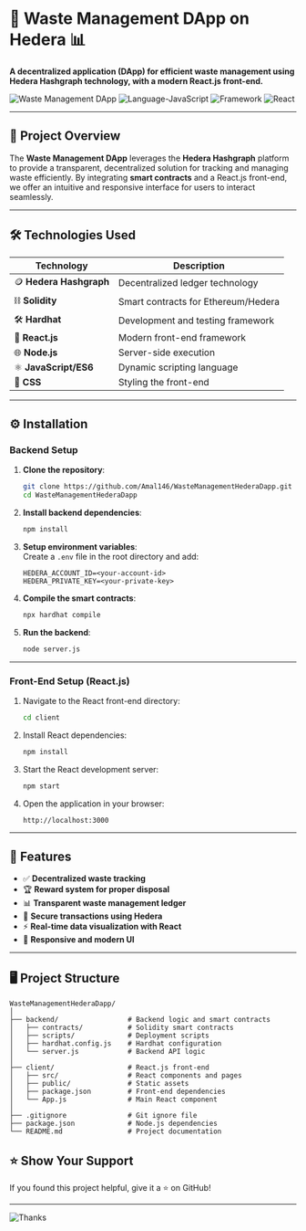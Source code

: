 # 🌱 Waste Management DApp on Hedera 📊

**A decentralized application (DApp) for efficient waste management using Hedera Hashgraph technology, with a modern React.js front-end.**

![Waste Management DApp](https://img.shields.io/badge/Blockchain-Hedera-2C3747?style=for-the-badge&logo=hashnode&logoColor=white)
![Language-JavaScript](https://img.shields.io/badge/Language-JavaScript-F7DF1E?style=for-the-badge&logo=javascript&logoColor=black)
![Framework](https://img.shields.io/badge/Framework-Hardhat-FF7A59?style=for-the-badge&logo=hardhat&logoColor=white)
![React](https://img.shields.io/badge/Frontend-React-61DAFB?style=for-the-badge&logo=react&logoColor=black)

---

## 🚀 **Project Overview**

The **Waste Management DApp** leverages the **Hedera Hashgraph** platform to provide a transparent, decentralized solution for tracking and managing waste efficiently. By integrating **smart contracts** and a React.js front-end, we offer an intuitive and responsive interface for users to interact seamlessly.

---

## 🛠️ **Technologies Used**

| **Technology**            | **Description**                     |
|---------------------------|------------------------------------|
| 🪙 **Hedera Hashgraph**   | Decentralized ledger technology    |
| ⛓️ **Solidity**           | Smart contracts for Ethereum/Hedera|
| 🛠️ **Hardhat**            | Development and testing framework  |
| 🚀 **React.js**           | Modern front-end framework         |
| 🌐 **Node.js**            | Server-side execution              |
| ⚛️ **JavaScript/ES6**     | Dynamic scripting language         |
| 🎨 **CSS**                | Styling the front-end              |

---

## ⚙️ **Installation**

### **Backend Setup**

1. **Clone the repository**:
   ```bash
   git clone https://github.com/Amal146/WasteManagementHederaDapp.git
   cd WasteManagementHederaDapp
   ```

2. **Install backend dependencies**:
   ```bash
   npm install
   ```

3. **Setup environment variables**:  
   Create a `.env` file in the root directory and add:
   ```plaintext
   HEDERA_ACCOUNT_ID=<your-account-id>
   HEDERA_PRIVATE_KEY=<your-private-key>
   ```

4. **Compile the smart contracts**:
   ```bash
   npx hardhat compile
   ```

5. **Run the backend**:
   ```bash
   node server.js
   ```

---

### **Front-End Setup (React.js)**

1. Navigate to the React front-end directory:
   ```bash
   cd client
   ```

2. Install React dependencies:
   ```bash
   npm install
   ```

3. Start the React development server:
   ```bash
   npm start
   ```

4. Open the application in your browser:
   ```
   http://localhost:3000
   ```

---

## 📄 **Features**

- ✅ **Decentralized waste tracking**
- 🏆 **Reward system for proper disposal**
- 📊 **Transparent waste management ledger**
- 🔐 **Secure transactions using Hedera**
- ⚡ **Real-time data visualization with React**
- 🎨 **Responsive and modern UI**

---

## 🖥️ **Project Structure**

```plaintext
WasteManagementHederaDapp/
│
├── backend/                 # Backend logic and smart contracts
│   ├── contracts/           # Solidity smart contracts
│   ├── scripts/             # Deployment scripts
│   ├── hardhat.config.js    # Hardhat configuration
│   └── server.js            # Backend API logic
│
├── client/                  # React.js front-end
│   ├── src/                 # React components and pages
│   ├── public/              # Static assets
│   ├── package.json         # Front-end dependencies
│   └── App.js               # Main React component
│
├── .gitignore               # Git ignore file
├── package.json             # Node.js dependencies
└── README.md                # Project documentation
```





## ⭐ **Show Your Support**

If you found this project helpful, give it a ⭐ on GitHub!

---

![Thanks](https://img.shields.io/badge/Thank%20You%20for-Visiting%20Our%20Project-blueviolet?style=for-the-badge)
